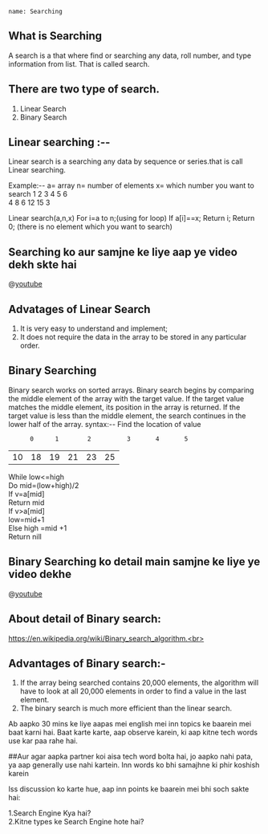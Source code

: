 ```ngMeta
name: Searching
```
## What is Searching
A search is a that where find or searching any data, roll number, and type information from list.
That is called search.

## There are two type of search.
 1) Linear Search
 2) Binary Search

## Linear searching :--
 Linear search is a searching any data by sequence or series.that is call Linear searching.

Example:--
a= array
n= number of elements
x= which number you want to search
	     1	      2	      3   	     4	     5	     6	
4
8
6
12
15
3


Linear search(a,n,x)
For i=a to n;(using for loop)
If a[i]==x;
    Return i;
Return 0; (there is no element which you want to search)

## Searching ko aur samjne ke liye aap ye video dekh skte hai

@[youtube](U55MOdjEWKY)

## Advatages of Linear Search
1) It is very easy to understand and implement;
2) It does not require the data in the array to be stored in any particular order.

## Binary Searching
Binary search works on sorted arrays. Binary search begins by comparing the middle element of the array with the target value. If the target value matches the middle element, its position in the array is returned. If the target value is less than the middle element, the search continues in the lower half of the array.
syntax:--
Find the location of value
 
  	      0	     1	      2   	     3	     4	     5	
<table>
	<tr><td>10</td>
	<td>18</td>
	<td>19</td>
	<td>21</td>
	<td>23</td>
	<td>25</td></tr>		
	
</table>

While low<=high<br>
Do mid=(low+high)/2<br>
If v=a[mid]<br>
    Return mid<br>
If v>a[mid]<br>
low=mid+1<br>
Else high =mid +1<br>
Return nill<br> 

## Binary Searching ko detail main samjne ke liye ye video dekhe

@[youtube](1HIFzve0zCM)

## About detail of Binary search:

https://en.wikipedia.org/wiki/Binary_search_algorithm.<br>

## Advantages of Binary search:-
 1) If the array being searched contains 20,000 elements, the algorithm will have to look at all 20,000 elements in order to find a value in the last element.
 2) The binary search is much more efficient than the linear search.

Ab aapko 30 mins ke liye aapas mei english mei inn topics ke baarein mei baat karni hai.
Baat karte karte, aap observe karein, ki aap kitne tech words use kar paa rahe hai.

##Aur agar aapka partner koi aisa tech word bolta hai, jo aapko nahi pata, ya aap generally use nahi kartein. Inn words ko bhi samajhne ki phir koshish karein

Iss discussion ko karte hue, aap inn points ke baarein mei bhi soch sakte hai:

1.Search Engine Kya hai?<br>
2.Kitne types ke Search Engine hote hai?
